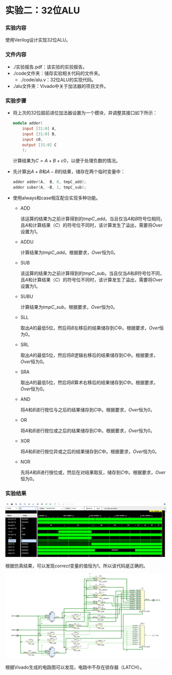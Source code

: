 # 实验二：32位ALU

### 实验内容

使用Verilog设计实现$32$位ALU。

### 文件内容

+ ./实验报告.pdf：该实验的实验报告。
+ ./code文件夹：储存实验相关代码的文件夹。
  + ./code/alu.v：$32$位ALU的实现代码。
+ ./alu文件夹：Vivado中关于加法器的项目文件。

### 实验步骤

+ 将上次的$32$位超前进位加法器设置为一个模块，并调整其接口如下所示：

  ```verilog
  module adder(
      input [31:0] A,
      input [31:0] B,
      input c0,
      output [31:0] C
      );
  ```

  计算结果为$C=A+B+c0$，以便于处理负数的情况。

+ 先计算出$A+B$和$A-B$的结果，储存在两个临时变量中：

  ```verilog
  adder adder(A,  B, 0, tmpC_add);
  adder suber(A, ~B, 1, tmpC_sub);
  ```

+ 使用always和case相互配合实现多种功能。

  + ADD

    该运算的结果为之前计算得到的$tmpC\_add$。当且仅当$A$和$B$符号位相同，且$A$和计算结果（$C$）的符号位不同时，该计算发生了溢出，需要将$Over$设置为$1$。

  + ADDU

    计算结果为$tmpC\_add$。根据要求，$Over$恒为$0$。

  + SUB

    该运算的结果为之前计算得到的$tmpC\_sub$。当且仅当$A$和$B$符号位不同，且$A$和计算结果（$C$）的符号位不同时，该计算发生了溢出，需要将$Over$设置为$1$。

  + SUBU

    计算结果为$tmpC\_sub$。根据要求，$Over$恒为$0$。

  + SLL

    取出$A$的最低$5$位，然后将$B$左移后的结果储存到$C$中。根据要求，$Over$恒为$0$。

  + SRL

    取出$A$的最低$5$位，然后将$B$逻辑右移后的结果储存到$C$中。根据要求，$Over$恒为$0$。

  + SRA

    取出$A$的最低$5$位，然后将$B$算术右移后的结果储存到$C$中。根据要求，$Over$恒为$0$。

  + AND

    将$A$和$B$进行按位与之后的结果储存到$C$中。根据要求，$Over$恒为$0$。

  + OR

    将$A$和$B$进行按位或之后的结果储存到$C$中。根据要求，$Over$恒为$0$。

  + XOR

    将$A$和$B$进行按位异或之后的结果储存到$C$中。根据要求，$Over$恒为$0$。

  + NOR

    先将$A$和$B$进行按位或，然后在对结果取反，储存到$C$中。根据要求，$Over$恒为$0$。

### 实验结果

![](./result.png)

根据仿真结果，可以发现$correct$变量的值恒为$1$，所以该代码是正确的。

![](./cricuit.png)

根据Vivado生成的电路图可以发现，电路中不存在锁存器（LATCH）。
